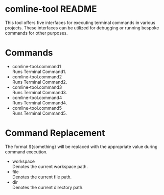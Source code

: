 # comline-tool README
This tool offers five interfaces for executing terminal commands in various projects. These interfaces can be utilized for debugging or running bespoke commands for other purposes.

# Commands
- comline-tool.command1  
Runs Terminal Command1.
- comline-tool.command2  
Runs Terminal Command2.
- comline-tool.command3  
Runs Terminal Command3.
- comline-tool.command4  
Runs Terminal Command4.
- comline-tool.command5  
Runs Terminal Command5.

# Command Replacement 
The format ${something} will be replaced with the appropriate value during command execution. 
- workspace  
Denotes the current workspace path. 
- file  
Denotes the current file path. 
- dir  
Denotes the current directory path.
